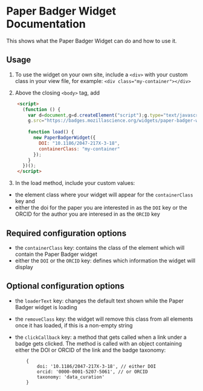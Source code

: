 # Paper Badger Widget Documentation
This shows what the Paper Badger Widget can do and how to use it.

## Usage
1. To use the widget on your own site, include a `<div>` with your custom class in your view file, for example:
    `<div class="my-container"></div>`

2. Above the closing `<body>` tag, add
  ```html
      <script>
        (function () {
          var d=document,g=d.createElement("script");g.type="text/javascript";g.async=!0;g.defer=!0;
          g.src="https://badges.mozillascience.org/widgets/paper-badger-widget.js";g.onload=load;d.body.appendChild(g);
      
          function load() {
            new PaperBadgerWidget({
              DOI: "10.1186/2047-217X-3-18",
              containerClass: "my-container"
            });
          }
        })();
      </script>
  ```

3. In the load method, include your custom values:
  * the element class where your widget will appear for the `containerClass` key and
  * either the doi for the paper you are interested in as the `DOI` key or the ORCID for the author you are interesed in as the `ORCID` key
  
## Required configuration options
  * the `containerClass` key: contains the class of the element which will contain the Paper Badger widget
  * either the `DOI` or the `ORCID` key: defines which information the widget will display
  
## Optional configuration options
  * the `loaderText` key: changes the default text shown while the Paper Badger widget is loading
  * the `removeClass` key: the widget will remove this class from all elements once it has loaded, if this is a non-empty string
  * the `clickCallback` key: a method that gets called when a link under a badge gets clicked. The method is called with an object containing either the DOI or ORCID of the link and the badge taxonomy:
    
    ```
        {
            doi: '10.1186/2047-217X-3-18', // either DOI
            orcid: '0000-0001-5207-5061', // or ORCID
            taxonomy: 'data_curation'
        }
    ```
